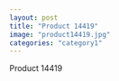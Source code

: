 ```yaml
---
layout: post
title: "Product 14419"
image: "product14419.jpg"
categories: "category1"
---
```

Product 14419
